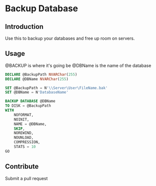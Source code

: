 # Backup Database

## Introduction  
Use this to backup your databases and free up room on servers.

## Usage  
@BACKUP is where it's going be
@DBName is the name of the database

``` sql
DECLARE @BackupPath NVARChar(255)
DECLARE @DBName NVARChar(255)

SET @BackupPath = N'\\Server\User\FileName.bak'
SET @DBName = N'DatabaseName'

BACKUP DATABASE @DBName
TO DISK = @BackupPath
WITH
    NOFORMAT,
    NOINIT,
    NAME = @DBName,
    SKIP,
    NOREWIND,
    NOUNLOAD,
    COMPRESSION,
    STATS = 10
GO

```

## Contribute  
Submit a pull request
